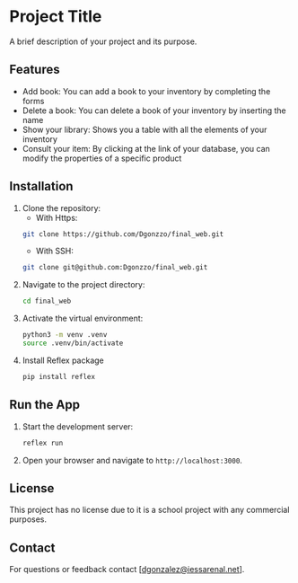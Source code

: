 # Project Title

A brief description of your project and its purpose.

## Features

- Add book: You can add a book to your inventory by completing the forms
- Delete a book: You can delete a book of your inventory by inserting the name
- Show your library: Shows you a table with all the elements of your inventory
- Consult your item: By clicking at the link of your database, you can modify the properties of a specific product

## Installation

1. Clone the repository:
    - With Https:
    ```bash
    git clone https://github.com/Dgonzzo/final_web.git
    ```
    - With SSH:
    ```bash
    git clone git@github.com:Dgonzzo/final_web.git
    ```
2. Navigate to the project directory:
    ```bash
    cd final_web
    ```
3. Activate the virtual environment:
    ```bash
    python3 -m venv .venv
    source .venv/bin/activate
    ```
4. Install Reflex package
    ```bash
    pip install reflex
    ```


## Run the App

1. Start the development server:
    ```bash
    reflex run
    ```
2. Open your browser and navigate to `http://localhost:3000`.

## License

This project has no license due to it is a school project with any commercial purposes.

## Contact

For questions or feedback contact [dgonzalez@iessarenal.net].
